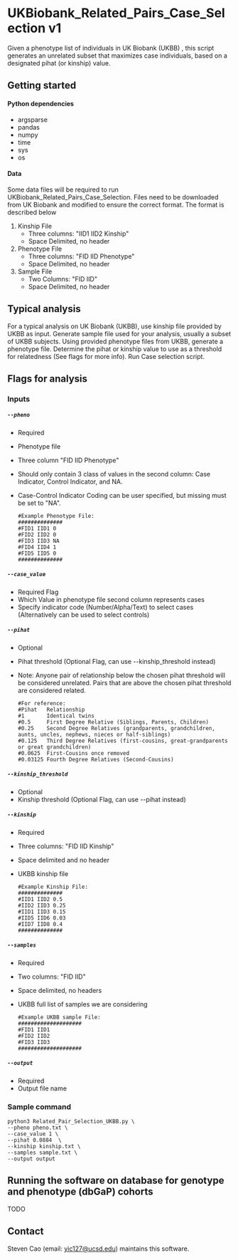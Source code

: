 # UKBiobank_Related_Pairs_Case_Selection v1
Given a phenotype list of individuals in UK Biobank (UKBB) , this script generates an unrelated subset that maximizes case individuals, based on a designated pihat (or kinship) value.

## Getting started

#### Python dependencies
- argsparse
- pandas
- numpy
- time
- sys
- os

#### Data
Some data files will be required to run UKBiobank_Related_Pairs_Case_Selection. Files need to be downloaded from UK Biobank and modified to ensure the correct format.
The format is described below

1. Kinship File
   - Three columns: "IID1 IID2 Kinship"
   - Space Delimited, no header
2. Phenotype File
   - Three columns: "FID IID Phenotype"
   - Space Delimited, no header
3. Sample File
   - Two Columns: "FID IID"
   - Space Delimited, no header

## Typical analysis
For a typical analysis on UK Biobank (UKBB), use kinship file provided by UKBB as input. Generate sample file used for your analysis, usually a subset of UKBB subjects. Using provided phenotype files from UKBB, generate a phenotype file. Determine the pihat or kinship value to use as a threshold for relatedness (See flags for more info). Run Case selection script.


## Flags for analysis
### Inputs

##### `--pheno` 
   - Required
   - Phenotype file 
   - Three column "FID IID Phenotype"  
   - Should only contain 3 class of values in the second column: Case Indicator, Control Indicator, and NA. 
   - Case-Control Indicator Coding can be user specified, but missing must be set to "NA".


         #Example Phenotype File:
         ##############
         #FID1 IID1 0
         #FID2 IID2 0
         #FID3 IID3 NA
         #FID4 IID4 1
         #FID5 IID5 0
         ##############


##### `--case_value`
   - Required Flag
   - Which Value in phenotype file second column represents cases
   - Specify indicator code (Number/Alpha/Text) to select cases (Alternatively can be used to select controls)


##### `--pihat`
   - Optional
   - Pihat threshold (Optional Flag, can use --kinship_threshold instead)
   - Note: Anyone pair of relationship below the chosen pihat threshold will be considered unrelated. Pairs that are above the chosen pihat threshold are considered related.

         #For reference:
         #Pihat   Relationship
         #1       Identical twins
         #0.5     First Degree Relative (Siblings, Parents, Children)
         #0.25    Second Degree Relatives (grandparents, grandchildren, aunts, uncles, nephews, nieces or half-siblings)
         #0.125   Third Degree Relatives (first-cousins, great-grandparents or great grandchildren)
         #0.0625  First-Cousins once removed
         #0.03125 Fourth Degree Relatives (Second-Cousins)


##### `--kinship_threshold`
   - Optional
   - Kinship threshold (Optional Flag, can use --pihat instead)


##### `--kinship`
   - Required
   - Three columns: "FID IID Kinship"
   - Space delimited and no header
   - UKBB kinship file

         #Example Kinship File:
         ##############
         #IID1 IID2 0.5
         #IID2 IID3 0.25
         #IID1 IID3 0.15
         #IID5 IID6 0.03
         #IID7 IID8 0.4
         ##############


##### `--samples`
   - Required
   - Two columns: "FID IID"
   - Space delimited, no headers
   - UKBB full list of samples we are considering 

         #Example UKBB sample File:
         ####################
         #FID1 IID1
         #FID2 IID2
         #FID3 IID3
         ####################


##### `--output`
   - Required
   - Output file name

### Sample command
```
python3 Related_Pair_Selection_UKBB.py \
--pheno pheno.txt \
--case_value 1 \
--pihat 0.0884  \
--kinship kinship.txt \
--samples sample.txt \
--output output
```

## Running the software on database for genotype and phenotype (dbGaP) cohorts
TODO

## Contact
Steven Cao (email: yic127@ucsd.edu) maintains this software.

